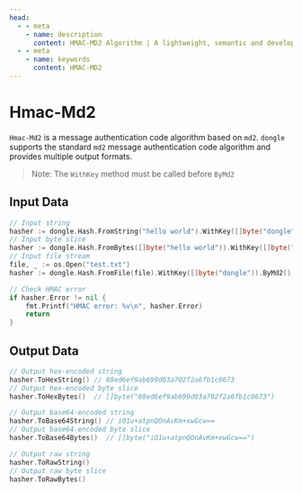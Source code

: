 ```yaml
---
head:
  - - meta
    - name: description
      content: HMAC-MD2 Algorithm | A lightweight, semantic and developer-friendly golang encoding & crypto library
  - - meta
    - name: keywords
      content: HMAC-MD2
---
```


# Hmac-Md2

`Hmac-Md2` is a message authentication code algorithm based on `md2`. `dongle` supports the standard `md2` message authentication code algorithm and provides multiple output formats.

> Note: The `WithKey` method must be called before `ByMd2`

## Input Data

```go
// Input string
hasher := dongle.Hash.FromString("hello world").WithKey([]byte("dongle")).ByMd2()
// Input byte slice
hasher := dongle.Hash.FromBytes([]byte("hello world")).WithKey([]byte("dongle")).ByMd2()
// Input file stream
file, _ := os.Open("test.txt")
hasher := dongle.Hash.FromFile(file).WithKey([]byte("dongle")).ByMd2()

// Check HMAC error
if hasher.Error != nil {
	fmt.Printf("HMAC error: %v\n", hasher.Error)
	return
}
```

## Output Data

```go
// Output hex-encoded string
hasher.ToHexString() // 88ed6ef9ab699d03a702f2a6fb1c0673
// Output hex-encoded byte slice
hasher.ToHexBytes()  // []byte("88ed6ef9ab699d03a702f2a6fb1c0673")

// Output base64-encoded string
hasher.ToBase64String() // iO1u+atpnQOnAvKm+xwGcw==
// Output base64-encoded byte slice
hasher.ToBase64Bytes()  // []byte("iO1u+atpnQOnAvKm+xwGcw==")

// Output raw string
hasher.ToRawString()
// Output raw byte slice
hasher.ToRawBytes()
```

